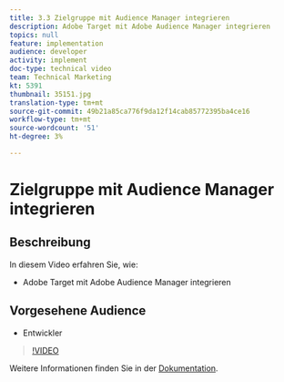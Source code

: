 ```yaml
---
title: 3.3 Zielgruppe mit Audience Manager integrieren
description: Adobe Target mit Adobe Audience Manager integrieren
topics: null
feature: implementation
audience: developer
activity: implement
doc-type: technical video
team: Technical Marketing
kt: 5391
thumbnail: 35151.jpg
translation-type: tm+mt
source-git-commit: 49b21a85ca776f9da12f14cab85772395ba4ce16
workflow-type: tm+mt
source-wordcount: '51'
ht-degree: 3%

---
```



# Zielgruppe mit Audience Manager integrieren

## Beschreibung

In diesem Video erfahren Sie, wie:

* Adobe Target mit Adobe Audience Manager integrieren

## Vorgesehene Audience

* Entwickler

>[!VIDEO](https://video.tv.adobe.com/v/35151/?quality=12)

Weitere Informationen finden Sie in der [Dokumentation](https://docs.adobe.com/content/help/en/audience-manager/user-guide/implementation-integration-guides/integration-other-solutions/aam-target-integration.html).
